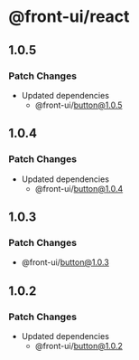 # @front-ui/react

## 1.0.5

### Patch Changes

- Updated dependencies
  - @front-ui/button@1.0.5

## 1.0.4

### Patch Changes

- Updated dependencies
  - @front-ui/button@1.0.4

## 1.0.3

### Patch Changes

- @front-ui/button@1.0.3

## 1.0.2

### Patch Changes

- Updated dependencies
  - @front-ui/button@1.0.2
